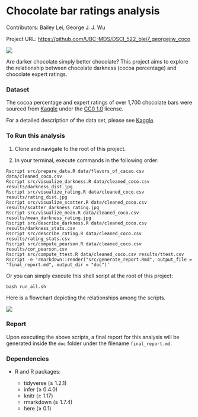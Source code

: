 # Chocolate bar ratings analysis

Contributors: Bailey Lei, George J. J. Wu

Project URL: https://github.com/UBC-MDS/DSCI_522_blei7_georgejjw_coco

![](https://cdn.pixabay.com/photo/2017/11/18/19/48/chocolate-2961075_960_720.jpg)

Are darker chocolate simply better chocolate? This project aims to explore the relationship between chocolate darkness (cocoa percentage) and chocolate expert ratings.

### Dataset

The cocoa percentage and expert ratings of over 1,700 chocolate bars were sourced from [Kaggle](https://www.kaggle.com/rtatman/chocolate-bar-ratings) under the [CC0 1.0](https://creativecommons.org/publicdomain/zero/1.0/) license.

For a detailed description of the data set, please see [Kaggle](https://www.kaggle.com/rtatman/chocolate-bar-ratings/home).

### To Run this analysis

1. Clone and navigate to the root of this project.

2. In your terminal, execute commands in the following order:

```
Rscript src/prepare_data.R data/flavors_of_cacao.csv data/cleaned_coco.csv
Rscript src/visualize_darkness.R data/cleaned_coco.csv results/darkness_dist.jpg
Rscript src/visualize_rating.R data/cleaned_coco.csv results/rating_dist.jpg
Rscript src/visualize_scatter.R data/cleaned_coco.csv results/scatter_darkness_rating.jpg
Rscript src/visualize_mean.R data/cleaned_coco.csv results/mean_darkness_rating.jpg
Rscript src/describe_darkness.R data/cleaned_coco.csv results/darkness_stats.csv
Rscript src/describe_rating.R data/cleaned_coco.csv results/rating_stats.csv
Rscript src/compute_pearson.R data/cleaned_coco.csv results/cor_pearson.csv
Rscript src/compute_ttest.R data/cleaned_coco.csv results/ttest.csv
Rscript -e 'rmarkdown::render("src/generate_report.Rmd", output_file = "final_report.md", output_dir = "doc")' 
```
Or you can simply execute this shell script at the root of this project:

```
bash run_all.sh
```
Here is a flowchart depicting the relationships among the scripts.

![](https://i.imgur.com/7Kmpy1U.jpg)

### Report

Upon executing the above scripts, a final report for this analysis will be generated inside the `doc` folder under the filename `final_report.md`.

### Dependencies

- R and R packages:

  - tidyverse (≥ 1.2.1)
  - infer (≥ 0.4.0)
  - knitr (≥ 1.17)
  - rmarkdown (≥ 1.7.4)
  - here (≥ 0.1)
